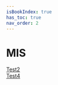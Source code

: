 ```yaml
---
isBookIndex: true
has_toc: true
nav_order: 2
---
```


# MIS

[Test2](Neuheiten.md)<br/>
[Test4](Liste.md)
